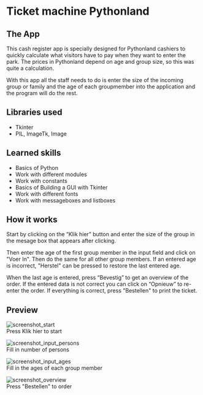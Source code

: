 # Ticket machine Pythonland

## The App

This cash register app is specially designed for Pythonland cashiers to quickly calculate what visitors have to pay when they want to enter the park. The prices in Pythonland depend on age and group size, so this was quite a calculation.

With this app all the staff needs to do is enter the size of the incoming group or family and the age of each groupmember into the application and the program will do the rest.


## Libraries used

* Tkinter
* PIL, ImageTk, Image


## Learned skills

* Basics of Python
* Work with different modules
* Work with constants
* Basics of Building a GUI with Tkinter
* Work with different fonts
* Work with messageboxes and listboxes


## How it works

Start by clicking on the “Klik hier” button and enter the size of the group in the mesage box that appears after clicking. 

Then enter the age of the first group member in the input field and click on "Voer In". Then do the same for all other group members. If an entered age is incorrect, "Herstel" can be pressed to restore the last entered age.

When the last age is entered, press “Bevestig” to get an overview of the order. If the entered data is not correct you can click on “Opnieuw” to re-enter the order. If everything is correct, press "Bestellen" to print the ticket.


## Preview

![screenshot_start](Showcase/screenshot_start.png?raw=true 'Press "Klik hier!"')<br>
Press Klik hier to start

![screenshot_input_persons](Showcase/screenshot_input_persons.png?raw=true "Fill in persons")<br>
Fill in number of persons

![screenshot_input_ages](Showcase/screenshot_input_ages.png?raw=true "Fill in ages")<br>
Fill in the ages of each group member

![screenshot_overview](Showcase/screenshot_overview.png?raw=true 'Press "Bestellen" to order')<br>
Press "Bestellen" to order
